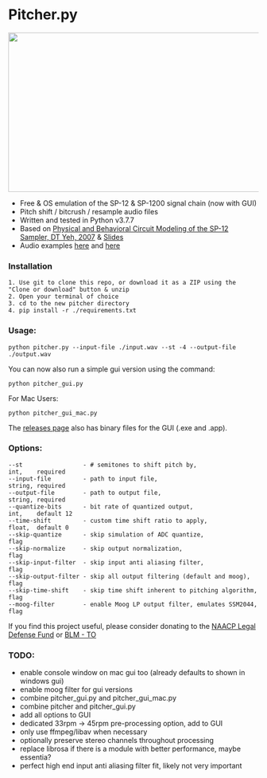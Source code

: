 # Pitcher.py
<img src="https://user-images.githubusercontent.com/2433319/130370952-3b029cf5-d9b7-4877-be0b-8593c017b5ea.png" width="600" height="320">

- Free & OS emulation of the SP-12 & SP-1200 signal chain (now with GUI)
- Pitch shift / bitcrush / resample audio files
- Written and tested in Python v3.7.7
- Based on [Physical and Behavioral Circuit Modeling of the SP-12
Sampler, DT Yeh, 2007](https://ccrma.stanford.edu/~dtyeh/papers/yeh07_icmc_sp12.pdf) & [Slides](https://ccrma.stanford.edu/~dtyeh/sp12/yeh2007icmcsp12slides.pdf)
- Audio examples [here](https://soundcloud.com/user-320158268/sets/pitcher-examples) and [here](https://tinyurl.com/yckcmhb2)

### Installation
```
1. Use git to clone this repo, or download it as a ZIP using the "Clone or download" button & unzip
2. Open your terminal of choice
3. cd to the new pitcher directory
4. pip install -r ./requirements.txt
```

### Usage:
```
python pitcher.py --input-file ./input.wav --st -4 --output-file ./output.wav
```

You can now also run a simple gui version using the command:

```python pitcher_gui.py```

For Mac Users:

```python pitcher_gui_mac.py```

The [releases page](https://github.com/mwcm/pitcher/releases/tag/0.0.1) also has binary files for the GUI (.exe and .app).


### Options:
```
--st                 - # semitones to shift pitch by,                   int,    required
--input-file         - path to input file,                              string, required
--output-file        - path to output file,                             string, required
--quantize-bits      - bit rate of quantized output,                    int,    default 12
--time-shift         - custom time shift ratio to apply,                float,  default 0
--skip-quantize      - skip simulation of ADC quantize,                 flag
--skip-normalize     - skip output normalization,                       flag
--skip-input-filter  - skip input anti aliasing filter,                 flag
--skip-output-filter - skip all output filtering (default and moog),    flag
--skip-time-shift    - skip time shift inherent to pitching algorithm,  flag
--moog-filter        - enable Moog LP output filter, emulates SSM2044,  flag
```

If you find this project useful, please consider donating to the [NAACP Legal Defense Fund](https://org2.salsalabs.com/o/6857/p/salsa/donation/common/public/?donate_page_KEY=15780&_ga=2.209233111.496632409.1590767838-1184367471.1590767838) or [BLM - TO](https://blacklivesmatter.ca/donate/)


### TODO:
- enable console window on mac gui too (already defaults to shown in windows gui)
- enable moog filter for gui versions
- combine pitcher_gui.py and pitcher_gui_mac.py
- combine pitcher and pitcher_gui.py
- add all options to GUI
- dedicated 33rpm -> 45rpm pre-processing option, add to GUI
- only use ffmpeg/libav when necessary
- optionally preserve stereo channels throughout processing
- replace librosa if there is a module with better performance, maybe essentia?
- perfect high end input anti aliasing filter fit, likely not very important

